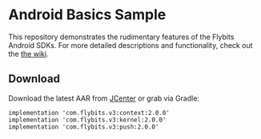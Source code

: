 Android Basics Sample
======

This repository demonstrates the rudimentary features of the Flybits Android SDKs. For more detailed descriptions and functionality, check out the [the wiki](https://github.com/flybits/android-basics/wiki).

Download
--------
Download the latest AAR from [JCenter](https://bintray.com/flybits-inc/v3) or grab via Gradle:

    implementation 'com.flybits.v3:context:2.0.0'
    implementation 'com.flybits.v3:kernel:2.0.0'
    implementation 'com.flybits.v3:push:2.0.0'

